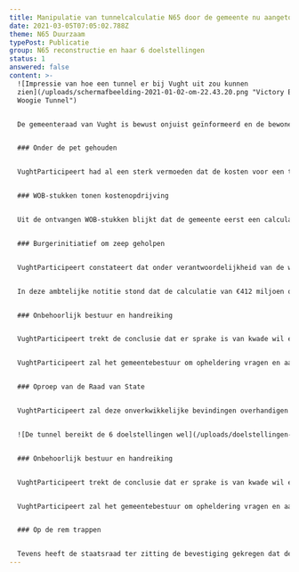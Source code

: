 ```yaml
---
title: Manipulatie van tunnelcalculatie N65 door de gemeente nu aangetoond
date: 2021-03-05T07:05:02.788Z
theme: N65 Duurzaam
typePost: Publicatie
group: N65 reconstructie en haar 6 doelstellingen
status: 1
answered: false
content: >-
  ![Impressie van hoe een tunnel er bij Vught uit zou kunnen
  zien](/uploads/schermafbeelding-2021-01-02-om-22.43.20.png "Victory Boogie
  Woogie Tunnel")


  De gemeenteraad van Vught is bewust onjuist geïnformeerd en de bewoners van Vught zijn misleid. Tot die conclusie komt VughtParticipeert na lezing van de gemeentelijke stukken die boven tafel gekomen zijn na een WOB-procedure. “Als je de ambtelijke stukken onder ogen krijgt is het in één oogopslag duidelijk dat de feiten opzettelijk verdraaid zijn. Verbijsterend dat dit gebeurt in ons land.” 


  ### Onder de pet gehouden


  VughtParticipeert had al een sterk vermoeden dat de kosten voor een tunnel in Vught onnodig hoog waren begroot. Deze kostencalculatie van €412 miljoen lag ver boven het beschikbare budget. Vorig najaar heeft Vught Participeert moeite gedaan om de berekeningen van dit bedrag boven tafel te krijgen. “Wij hebben vele brieven gestuurd. De gemeente deed echter alles eraan in hun antwoorden de feiten met opzichtig gedraai te maskeren.” Vandaar dat VughtParticipeert genoodzaakt was om met een WOB-verzoek (Wet Openbaarheid Bestuur) alle documentatie over de kostencalculatie overhandigd te krijgen. 


  ### WOB-stukken tonen kostenopdrijving


  Uit de ontvangen WOB-stukken blijkt dat de gemeente eerst een calculatie heeft laten maken voor een eenvoudige tunnelbuis voor de N65 met twee rijstroken per richting, zoals het uitgangspunt van VughtParticipeert was. Uit deze begroting blijkt dat een N65 tunnel met wat passen en meten zeker realistisch is. Vermoedelijk kwam deze boodschap ambtelijk of politiek niet goed uit. Vandaar dat een week later opeens nog een opdracht gegeven werd voor een tweede calculatie waarbij onnodig dure extra aansluitingen in de tunnel gemaakt werden. “Daarmee begonnen de kosten de pan uit te rijzen. En dat niet alleen, diverse kostenposten werden aan de calculatie toegevoegd onder benamingen als onvoorzien, objectrisico, risicoreservering, object overstijgend risico en scheefte investeringskosten, oplopend tot ruim 40 % van de werkelijke bouwkosten.” De kosten stegen daarmee tot €412 miljoen, dat ver boven het budget lag.  


  ### Burgerinitiatief om zeep geholpen


  VughtParticipeert constateert dat onder verantwoordelijkheid van de wethouder moedwillig het burgerinitiatief voor de N65 tunnel is getorpedeerd en daarmee een duurzame oplossing in Vught om zeep is geholpen. Dat is niet het enige kwaad, want ook de gemeenteraad is zo goed als zeker bewust onjuist geïnformeerd. Vorig voorjaar kreeg de gemeenteraad duidelijk te horen dat de kostencalculatie van €412 miljoen zou gaan om een eenvoudige tunnel. Deze notitie werd verzonden vlak voor het gemeenteraadszitting op 14 mei 2020, waarbij de gemeenteraad min of meer voor een voldongen feit werd gesteld. 


  In deze ambtelijke notitie stond dat de calculatie van €412 miljoen om een eenvoudige tunnel zou gaan met vier rijstroken voorzien van een bij dit verhaal passende tekening. “Dit verhaal is echter strijdig met de werkelijke kostencalculatie zoals blijkt uit de WOB-stukken. De dure calculatie betreft een geheel andere tunnel met vier extra aansluitingen. Deze complexe tunnel moet 6 tot 8 rijstroken tellen over de hele lengte van de tunnelbuis.” Het Bouwbesluit verplicht namelijk tot dit aantal rijstroken bij extra aansluitingen in een tunnel. Anders dan in een tunnel voor uitsluitend doorgaand verkeer, waarbij volstaan kan worden met vier rijstroken. Deze laatste tunnel had VughtParticipeert voor ogen.


  ### Onbehoorlijk bestuur en handreiking


  VughtParticipeert trekt de conclusie dat er sprake is van kwade wil en onbehoorlijk bestuur, en dat een eenvoudige N65 tunnel wel degelijk een realistische optie is. Met de WOB-stukken in de hand wordt dit feit eindelijk bevestigd. 


  VughtParticipeert zal het gemeentebestuur om opheldering vragen en aandringen op een hernieuwd onderzoek naar een tunnel. De gemeente kan daarbij gebruik maken van het voorwerk dat door VughtParticipeert is gedaan in samenwerking met Stichting Comité N65.


  ### Oproep van de Raad van State


  VughtParticipeert zal deze onverkwikkelijke bevindingen overhandigen aan de Raad van State, waar nu al ruim dertig beroepsschriften liggen, o.a. over onbehoorlijk bestuur. Op de zitting op 2 maart gaf de staatsraad aan dat het de gemeenteraad volledig vrij staat haar plannen te heroverwegen in overleg met de bewoners. Het is onjuist te veronderstellen, zo benadrukte de staatsraad, dat de gemeente daarmee moet wachten totdat de Raad van State haar uitspraak heeft gedaan. VughtParticipeert gaat ervan uit dat de oproep van de staatsraad niet aan dovemansoren besteed is en is bereid haar bijdrage te leveren om te komen tot een duurzame oplossing die aan alle doelen realiseert. Ter vergelijking:


  ![De tunnel bereikt de 6 doelstellingen wel](/uploads/doelstellingen-n65-reconstructie.png "Doelstellingen N65")


  ### Onbehoorlijk bestuur en handreiking


  VughtParticipeert trekt de conclusie dat er sprake is van kwade wil en onbehoorlijk bestuur, en dat een eenvoudige N65 tunnel wel degelijk een realistische optie is. Met de WOB-stukken in de hand wordt dit feit eindelijk bevestigd. 


  VughtParticipeert zal het gemeentebestuur om opheldering vragen en aandringen op een hernieuwd onderzoek naar een tunnel. De gemeente kan daarbij gebruik maken van het voorwerk dat door VughtParticipeert is gedaan in samenwerking met Stichting Comité N65.


  ### Op de rem trappen


  Tevens heeft de staatsraad ter zitting de bevestiging gekregen dat de gemeente de schop nog niet de grond in laat gaan totdat de Raad van State, vermoedelijk eind dit jaar, een besluit heeft genomen. VughtParticipeert wijst wél op het risico dat er al over enkele maanden een aannemer geselecteerd is waar de gemeente niet meer vanaf kan. Dus er moet nu echt op de rem worden getrapt om dit onzalige plan te stoppen. De bewoners van Vught en Helvoirt hebben recht op een duurzame toekomstvaste N65 tunnel.
---
```

